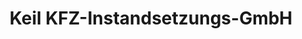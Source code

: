 ---
title: "Keil KFZ-Instandsetzungs-GmbH"
url: /zittau/keil-kfz-instandsetzungs-gmbh/
shop: Autowerkstatt
---